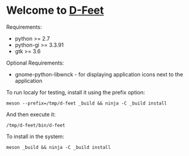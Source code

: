 # Welcome to [D-Feet](https://wiki.gnome.org/Apps/DFeet)

Requirements:

 - python >= 2.7
 - python-gi >= 3.3.91
 - gtk >= 3.6

Optional Requirements:

 - gnome-python-libwnck - for displaying application icons next to the application

To run localy for testing, install it using the prefix option:

    meson --prefix=/tmp/d-feet _build && ninja -C _build install

And then execute it:

    /tmp/d-feet/bin/d-feet

To install in the system:

    meson _build && ninja -C _build install
